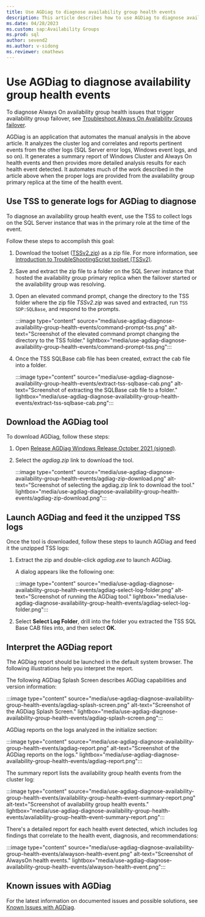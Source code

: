 ```yaml
---
title: Use AGDiag to diagnose availability group health events
description: This article describes how to use AGDiag to diagnose availability group health events.
ms.date: 04/28/2023
ms.custom: sap:Availability Groups
ms.prod: sql
author: sevend2
ms.author: v-sidong
ms.reviewer: cmathews
---
```

# Use AGDiag to diagnose availability group health events

To diagnose Always On availability group health issues that trigger availability group failover, see [Troubleshoot Always On Availability Groups failover](troubleshooting-availability-group-failover.md).

AGDiag is an application that automates the manual analysis in the above article. It analyzes the cluster log and correlates and reports pertinent events from the other logs (SQL Server error logs, Windows event logs, and so on). It generates a summary report of Windows Cluster and Always On health events and then provides more detailed analysis results for each health event detected. It automates much of the work described in the article above when the proper logs are provided from the availability group primary replica at the time of the health event.

## Use TSS to generate logs for AGDiag to diagnose

To diagnose an availability group health event, use the TSS to collect logs on the SQL Server instance that was in the primary role at the time of the event.

Follow these steps to accomplish this goal:

1. Download the toolset ([TSSv2.zip](https://aka.ms/getTSS)) as a zip file. For more information, see [Introduction to TroubleShootingScript toolset (TSSv2)](../../../windows-client/windows-troubleshooters/introduction-to-troubleshootingscript-toolset-tssv2.md).

1. Save and extract the zip file to a folder on the SQL Server instance that hosted the availability group primary replica when the failover started or the availability group was resolving.

1. Open an elevated command prompt, change the directory to the TSS folder where the zip file *TSSv2.zip* was saved and extracted, run `TSS SDP:SQLBase`, and respond to the prompts.

   :::image type="content" source="media/use-agdiag-diagnose-availability-group-health-events/command-prompt-tss.png" alt-text="Screenshot of the elevated command prompt changing the directory to the TSS folder." lightbox="media/use-agdiag-diagnose-availability-group-health-events/command-prompt-tss.png":::

1. Once the TSS SQLBase cab file has been created, extract the cab file into a folder.

   :::image type="content" source="media/use-agdiag-diagnose-availability-group-health-events/extract-tss-sqlbase-cab.png" alt-text="Screenshot of extracting the SQLBase cab file to a folder." lightbox="media/use-agdiag-diagnose-availability-group-health-events/extract-tss-sqlbase-cab.png":::

## Download the AGDiag tool

To download AGDiag, follow these steps:

1. Open [Release AGDiag Windows Release October 2021 (signed)](https://github.com/microsoft/agdiag/releases/tag/Win2.0.0.23).
1. Select the *agdiag.zip* link to download the tool.

   :::image type="content" source="media/use-agdiag-diagnose-availability-group-health-events/agdiag-zip-download.png" alt-text="Screenshot of selecting the agdiag.zip link to download the tool." lightbox="media/use-agdiag-diagnose-availability-group-health-events/agdiag-zip-download.png":::

## Launch AGDiag and feed it the unzipped TSS logs

Once the tool is downloaded, follow these steps to launch AGDiag and feed it the unzipped TSS logs:

1. Extract the zip and double-click *agdiag.exe* to launch AGDiag.

   A dialog appears like the following one:
  
   :::image type="content" source="media/use-agdiag-diagnose-availability-group-health-events/agdiag-select-log-folder.png" alt-text="Screenshot of running the AGDiag tool." lightbox="media/use-agdiag-diagnose-availability-group-health-events/agdiag-select-log-folder.png":::

1. Select **Select Log Folder**, drill into the folder you extracted the TSS SQL Base CAB files into, and then select **OK**.

## Interpret the AGDiag report

The AGDiag report should be launched in the default system browser. The following illustrations help you interpret the report.

The following AGDiag Splash Screen describes AGDiag capabilities and version information:

:::image type="content" source="media/use-agdiag-diagnose-availability-group-health-events/agdiag-splash-screen.png" alt-text="Screenshot of the AGDiag Splash Screen." lightbox="media/use-agdiag-diagnose-availability-group-health-events/agdiag-splash-screen.png":::

AGDiag reports on the logs analyzed in the initialize section:

:::image type="content" source="media/use-agdiag-diagnose-availability-group-health-events/agdiag-report.png" alt-text="Screenshot of the AGDiag reports on the logs." lightbox="media/use-agdiag-diagnose-availability-group-health-events/agdiag-report.png":::

The summary report lists the availability group health events from the cluster log:

:::image type="content" source="media/use-agdiag-diagnose-availability-group-health-events/availability-group-health-event-summary-report.png" alt-text="Screenshot of availability group health events." lightbox="media/use-agdiag-diagnose-availability-group-health-events/availability-group-health-event-summary-report.png":::

There's a detailed report for each health event detected, which includes log findings that correlate to the health event, diagnosis, and recommendations:

:::image type="content" source="media/use-agdiag-diagnose-availability-group-health-events/alwayson-health-event.png" alt-text="Screenshot of AlwaysOn health events." lightbox="media/use-agdiag-diagnose-availability-group-health-events/alwayson-health-event.png":::

## Known issues with AGDiag

For the latest information on documented issues and possible solutions, see [Known Issues with AGDiag](https://github.com/microsoft/agdiag/wiki/Known-Issues-with-AGDiag).
